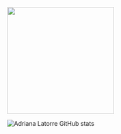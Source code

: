 <body>
        
<div >
<img src="https://media3.giphy.com/media/MT5UUV1d4CXE2A37Dg/giphy.gif?cid=ecf05e47vbyjmqz7rdcs3vzf6ujgc0878gcmrcn9bi8e7sfd&rid=giphy.gif&ct=g" style="width:250px;height:250px" />

</div>

</body>




![Adriana Latorre GitHub stats](https://github-readme-stats.vercel.app/api?username=AdrianaLatorreGit&show_icons=true&theme=radical)

<!--
[![Top Langs](https://github-readme-stats.vercel.app/api/top-langs/?username=AdrianaLatorreGit&layout=compact)](https://github.com/AdrianaLatorreGit/github-readme-stats) 
-->



<!--
**AdrianaLatorreGit/AdrianaLatorreGit** is a ✨ _special_ ✨ repository because its `README.md` (this file) appears on your GitHub profile.

Here are some ideas to get you started:

- 🔭 I’m currently working on ...
- 🌱 I’m currently learning ...
- 👯 I’m looking to collaborate on ...
- 🤔 I’m looking for help with ...
- 💬 Ask me about ...
- 📫 How to reach me: ...
- 😄 Pronouns: ...
- ⚡ Fun fact: ...
-->
